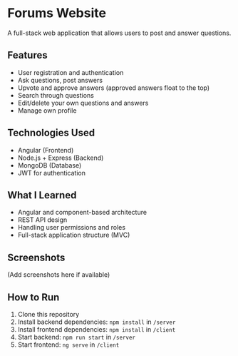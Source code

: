 # Forums Website

A full-stack web application that allows users to post and answer questions.

## Features
- User registration and authentication
- Ask questions, post answers
- Upvote and approve answers (approved answers float to the top)
- Search through questions
- Edit/delete your own questions and answers
- Manage own profile

## Technologies Used
- Angular (Frontend)
- Node.js + Express (Backend)
- MongoDB (Database)
- JWT for authentication

## What I Learned
- Angular and component-based architecture
- REST API design
- Handling user permissions and roles
- Full-stack application structure (MVC)

## Screenshots
(Add screenshots here if available)

## How to Run
1. Clone this repository
2. Install backend dependencies: `npm install` in `/server`
3. Install frontend dependencies: `npm install` in `/client`
4. Start backend: `npm run start` in `/server`
5. Start frontend: `ng serve` in `/client`
